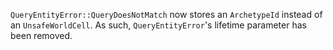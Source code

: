 `QueryEntityError::QueryDoesNotMatch` now stores an `ArchetypeId` instead of an `UnsafeWorldCell`. As such, `QueryEntityError`'s lifetime parameter has been removed.
